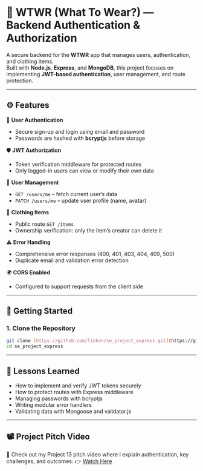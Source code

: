 # 🧥 WTWR (What To Wear?) — Backend Authentication & Authorization

A secure backend for the **WTWR** app that manages users, authentication, and clothing items.  
Built with **Node.js**, **Express**, and **MongoDB**, this project focuses on implementing **JWT-based authentication**, user management, and route protection.

---

## ⚙️ Features

🔐 **User Authentication**

- Secure sign-up and login using email and password
- Passwords are hashed with **bcryptjs** before storage

🛡️ **JWT Authorization**

- Token verification middleware for protected routes
- Only logged-in users can view or modify their own data

👤 **User Management**

- `GET /users/me` – fetch current user’s data
- `PATCH /users/me` – update user profile (name, avatar)

👕 **Clothing Items**

- Public route `GET /items`
- Ownership verification: only the item’s creator can delete it

⚠️ **Error Handling**

- Comprehensive error responses (400, 401, 403, 404, 409, 500)
- Duplicate email and validation error detection

🌍 **CORS Enabled**

- Configured to support requests from the client side

---

## 🚀 Getting Started

### 1. Clone the Repository

```bash
git clone [https://github.com/linknn/se_project_express.git](https://github.com/linknn/se_project_express.git)
cd se_project_express
```

---

## 🧠 Lessons Learned

- How to implement and verify JWT tokens securely
- How to protect routes with Express middleware
- Managing passwords with bcryptjs
- Writing modular error handlers
- Validating data with Mongoose and validator.js

---

## 📽️ Project Pitch Video

🎥 Check out my Project 13 pitch video where I explain authentication, key challenges, and outcomes:
👉 [Watch Here](https://drive.google.com/file/d/1W0nsXwcTYyQb5Uzyvy6k8iJJ2sNIHLwV/view?usp=sharing)
